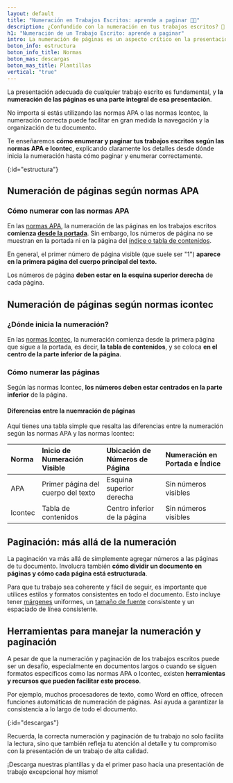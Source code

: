 ```yaml
---
layout: default
title: "Numeración en Trabajos Escritos: aprende a paginar 📖✅"
description: ¿Confundido con la numeración en tus trabajos escritos? 🤔 Dale un aspecto profesional a tus trabajos con cada página! 📚 Comienza a numerar como un experto!
h1: "Numeración de un Trabajo Escrito: aprende a paginar"
intro: La numeración de páginas es un aspecto crítico en la presentación de trabajos escritos. Puede parecer simple, pero es vital para la legibilidad y organización de tu documento.
boton_info: estructura
boton_info_title: Normas
boton_mas: descargas
boton_mas_title: Plantillas
vertical: "true"
---
```

La presentación adecuada de cualquier trabajo escrito es fundamental, y **la numeración de las páginas es una parte integral de esa presentación**.

No importa si estás utilizando las normas APA o las normas Icontec, la numeración correcta puede facilitar en gran medida la navegación y la organización de tu documento.

Te enseñaremos **cómo enumerar y paginar tus trabajos escritos según las normas APA e Icontec**, explicando claramente los detalles desde dónde inicia la numeración hasta cómo paginar y enumerar correctamente.
<!-- Anclaje para que la barra fijada no cubra el siguiente subtítulo -->
{:id="estructura"}

## Numeración de páginas según normas APA

### Cómo numerar con las normas APA

En las [normas APA]({{'normas-apa'|relative_url}}), la numeración de las páginas en los trabajos escritos **comienza [desde la portada]({{'portada-trabajo-escrito'|relative_url}} "Portadas")**. Sin embargo, los números de página no se muestran en la portada ni en la página del [índice o tabla de contenidos]({{'tabla-de-contenido-trabajo-escrito'|relative_url}} "Tabla de contenido").

En general, el primer número de página visible (que suele ser "1") **aparece en la primera página del cuerpo principal del texto.**

Los números de página **deben estar en la esquina superior derecha** de cada página.

## Numeración de páginas según normas icontec

### ¿Dónde inicia la numeración?

En las [normas Icontec]({{'normas-icontec'|relative_url}}), la numeración comienza desde la primera página que sigue a la portada, es decir, **la tabla de contenidos**, y se coloca **en el centro de la parte inferior de la página**.

### Cómo numerar las páginas

Según las normas Icontec, **los números deben estar centrados en la parte inferior** de la página.

#### Diferencias entre la nuemración de páginas

Aquí tienes una tabla simple que resalta las diferencias entre la numeración según las normas APA y las normas Icontec:

| Norma   | Inicio de Numeración Visible       | Ubicación de Números de Página | Numeración en Portada e Índice |
| :------ | :--------------------------------- | :----------------------------- | :----------------------------- |
| APA     | Primer página del cuerpo del texto | Esquina superior derecha       | Sin números visibles           |
| Icontec | Tabla de contenidos                | Centro inferior de la página   | Sin números visibles           |

## Paginación: más allá de la numeración

La paginación va más allá de simplemente agregar números a las páginas de tu documento. Involucra también **cómo dividir un documento en páginas y cómo cada página está estructurada**.

Para que tu trabajo sea coherente y fácil de seguir, es importante que utilices estilos y formatos consistentes en todo el documento. Esto incluye tener [márgenes]({{'margenes-trabajo-escrito'|relative_url}} "Márgenes") uniformes, un [tamaño de fuente]({{'textos-y-fuentes-trabajo-escrito'|relative_url}} "Letras y fuentes") consistente y un espaciado de línea consistente.

## Herramientas para manejar la numeración y paginación

A pesar de que la numeración y paginación de los trabajos escritos puede ser un desafío, especialmente en documentos largos o cuando se siguen formatos específicos como las normas APA o Icontec, existen **herramientas y recursos que pueden facilitar este proceso**.

Por ejemplo, muchos procesadores de texto, como Word en office, ofrecen funciones automáticas de numeración de páginas. Así ayuda a garantizar la consistencia a lo largo de todo el documento.
<!-- Anclaje para que la barra fijada no cubra el siguiente subtítulo -->
{:id="descargas"}

<!-- ## Descarga nuestras plantillas: un recurso para enumerar y paginar fácilmente

Para ayudarte aún más en este proceso, ofrecemos **plantillas descargables que siguen las normas APA e Icontec**.

Estas plantillas ya tienen incorporadas las reglas de numeración y paginación apropiadas, lo que te permite centrarte en la creación de contenido en lugar de preocuparte por los detalles del formato. -->

Recuerda, la correcta numeración y paginación de tu trabajo no solo facilita la lectura, sino que también refleja tu atención al detalle y tu compromiso con la presentación de un trabajo de alta calidad.

¡Descarga nuestras plantillas y da el primer paso hacia una presentación de trabajo excepcional hoy mismo!
